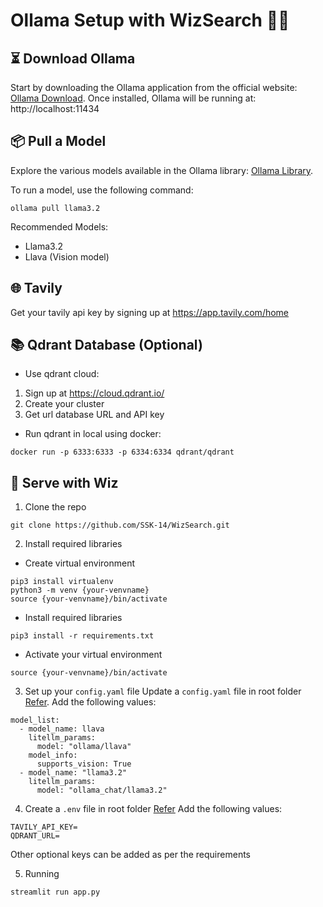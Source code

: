 # Ollama Setup with WizSearch 🦙✨

## ⏳ Download Ollama
Start by downloading the Ollama application from the official website: [Ollama Download](https://ollama.com/). 
Once installed, Ollama will be running at: http://localhost:11434

## 📦 Pull a Model
Explore the various models available in the Ollama library: [Ollama Library](https://ollama.com/library?sort=popular). 

To run a model, use the following command:
```
ollama pull llama3.2
```

Recommended Models:
- Llama3.2
- Llava (Vision model)

## 🌐 Tavily
Get your tavily api key by signing up at https://app.tavily.com/home

## 📚 Qdrant Database (Optional) 
- Use qdrant cloud:
1. Sign up at https://cloud.qdrant.io/
2. Create your cluster 
3. Get url database URL and API key

- Run qdrant in local using docker:
```
docker run -p 6333:6333 -p 6334:6334 qdrant/qdrant
```

## 🚀 Serve with Wiz
1. Clone the repo
```
git clone https://github.com/SSK-14/WizSearch.git
```

2. Install required libraries

- Create virtual environment
```
pip3 install virtualenv
python3 -m venv {your-venvname}
source {your-venvname}/bin/activate
```

- Install required libraries
```
pip3 install -r requirements.txt
```

- Activate your virtual environment
```
source {your-venvname}/bin/activate
```

3. Set up your `config.yaml` file
Update a `config.yaml` file in root folder [Refer](../example.config.yaml).
Add the following values:
```
model_list:
  - model_name: llava
    litellm_params:
      model: "ollama/llava"
    model_info:
      supports_vision: True
  - model_name: "llama3.2"
    litellm_params:
      model: "ollama_chat/llama3.2"
```

4. Create a `.env` file in root folder [Refer](../example.env)
Add the following values:
```
TAVILY_API_KEY=
QDRANT_URL=
```
Other optional keys can be added as per the requirements

5. Running
```
streamlit run app.py 
```